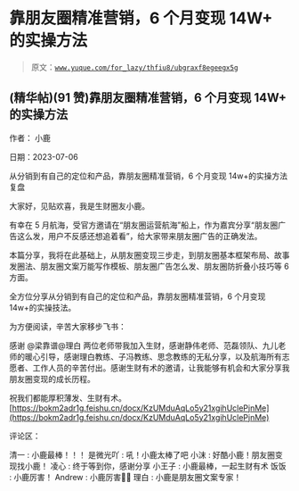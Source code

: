 # 靠朋友圈精准营销，6 个月变现 14W+ 的实操方法

> 原文：[`www.yuque.com/for_lazy/thfiu8/ubgraxf8egeegx5g`](https://www.yuque.com/for_lazy/thfiu8/ubgraxf8egeegx5g)



## (精华帖)(91 赞)靠朋友圈精准营销，6 个月变现 14W+ 的实操方法 

作者： 小鹿 

日期：2023-07-06 

从分销到有自己的定位和产品，靠朋友圈精准营销，6 个月变现 14w+的实操方法复盘 

大家好，见贴欢喜，我是生财圈友小鹿。 

有幸在 5 月航海，受官方邀请在“朋友圈运营航海”船上，作为嘉宾分享“朋友圈广告这么发，用户不反感还想追着看”，给大家带来朋友圈广告的正确发法。 

本篇分享，我将在此基础上，从朋友圈变现三步走，到朋友圈基本框架布局、故事发圈法、朋友圈文案万能写作模板、朋友圈广告怎么发、朋友圈防折叠小技巧等 6 方面。 

全方位分享从分销到有自己的定位和产品，靠朋友圈精准营销，6 个月变现 14w+的实操技法。 

为方便阅读，辛苦大家移步飞书： 

感谢 @梁靠谱@理白 两位老师带我加入生财，感谢静伟老师、范磊领队、九儿老师的暖心引导，感谢理白教练、子冯教练、思念教练的无私分享，以及航海所有志愿者、工作人员的辛苦付出。感谢生财有术的邀请，让我能够有机会和大家分享我朋友圈变现的成长历程。 

祝我们都能厚积薄发、生财有术。[https://bokm2adr1g.feishu.cn/docx/KzUMduAqLo5y21xgihUclePjnMe](https://bokm2adr1g.feishu.cn/docx/KzUMduAqLo5y21xgihUclePjnMe) 

评论区： 

清一 : 小鹿最棒！！！ 是微光吖 : 吼！小鹿太棒了吧 小沫 : 好酷小鹿！朋友圈变现找小鹿！ 凌心 : 终于等到你，感谢分享 小王子 : 小鹿最棒，一起生财有术 饭饭 : 小鹿厉害！ Andrew : 小鹿厉害👍🏻 理白 : 小鹿是朋友圈文案专家！